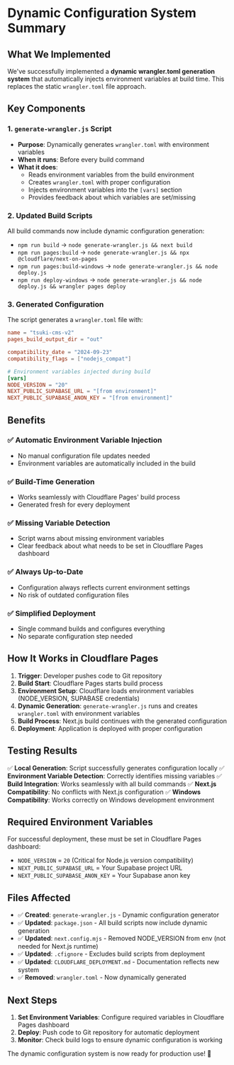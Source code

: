 # Dynamic Configuration System Summary

## What We Implemented

We've successfully implemented a **dynamic wrangler.toml generation system** that automatically injects environment variables at build time. This replaces the static `wrangler.toml` file approach.

## Key Components

### 1. `generate-wrangler.js` Script
- **Purpose**: Dynamically generates `wrangler.toml` with environment variables
- **When it runs**: Before every build command
- **What it does**:
  - Reads environment variables from the build environment
  - Creates `wrangler.toml` with proper configuration
  - Injects environment variables into the `[vars]` section
  - Provides feedback about which variables are set/missing

### 2. Updated Build Scripts
All build commands now include dynamic configuration generation:
- `npm run build` → `node generate-wrangler.js && next build`
- `npm run pages:build` → `node generate-wrangler.js && npx @cloudflare/next-on-pages`
- `npm run pages:build-windows` → `node generate-wrangler.js && node deploy.js`
- `npm run deploy-windows` → `node generate-wrangler.js && node deploy.js && wrangler pages deploy`

### 3. Generated Configuration
The script generates a `wrangler.toml` file with:
```toml
name = "tsuki-cms-v2"
pages_build_output_dir = "out"

compatibility_date = "2024-09-23"
compatibility_flags = ["nodejs_compat"]

# Environment variables injected during build
[vars]
NODE_VERSION = "20"
NEXT_PUBLIC_SUPABASE_URL = "[from environment]"
NEXT_PUBLIC_SUPABASE_ANON_KEY = "[from environment]"
```

## Benefits

### ✅ Automatic Environment Variable Injection
- No manual configuration file updates needed
- Environment variables are automatically included in the build

### ✅ Build-Time Generation
- Works seamlessly with Cloudflare Pages' build process
- Generated fresh for every deployment

### ✅ Missing Variable Detection
- Script warns about missing environment variables
- Clear feedback about what needs to be set in Cloudflare Pages dashboard

### ✅ Always Up-to-Date
- Configuration always reflects current environment settings
- No risk of outdated configuration files

### ✅ Simplified Deployment
- Single command builds and configures everything
- No separate configuration step needed

## How It Works in Cloudflare Pages

1. **Trigger**: Developer pushes code to Git repository
2. **Build Start**: Cloudflare Pages starts build process
3. **Environment Setup**: Cloudflare loads environment variables (NODE_VERSION, SUPABASE credentials)
4. **Dynamic Generation**: `generate-wrangler.js` runs and creates `wrangler.toml` with environment variables
5. **Build Process**: Next.js build continues with the generated configuration
6. **Deployment**: Application is deployed with proper configuration

## Testing Results

✅ **Local Generation**: Script successfully generates configuration locally
✅ **Environment Variable Detection**: Correctly identifies missing variables
✅ **Build Integration**: Works seamlessly with all build commands
✅ **Next.js Compatibility**: No conflicts with Next.js configuration
✅ **Windows Compatibility**: Works correctly on Windows development environment

## Required Environment Variables

For successful deployment, these must be set in Cloudflare Pages dashboard:

- `NODE_VERSION` = `20` (Critical for Node.js version compatibility)
- `NEXT_PUBLIC_SUPABASE_URL` = Your Supabase project URL
- `NEXT_PUBLIC_SUPABASE_ANON_KEY` = Your Supabase anon key

## Files Affected

- ✅ **Created**: `generate-wrangler.js` - Dynamic configuration generator
- ✅ **Updated**: `package.json` - All build scripts now include dynamic generation
- ✅ **Updated**: `next.config.mjs` - Removed NODE_VERSION from env (not needed for Next.js runtime)
- ✅ **Updated**: `.cfignore` - Excludes build scripts from deployment
- ✅ **Updated**: `CLOUDFLARE_DEPLOYMENT.md` - Documentation reflects new system
- ✅ **Removed**: `wrangler.toml` - Now dynamically generated

## Next Steps

1. **Set Environment Variables**: Configure required variables in Cloudflare Pages dashboard
2. **Deploy**: Push code to Git repository for automatic deployment
3. **Monitor**: Check build logs to ensure dynamic configuration is working

The dynamic configuration system is now ready for production use! 🚀 